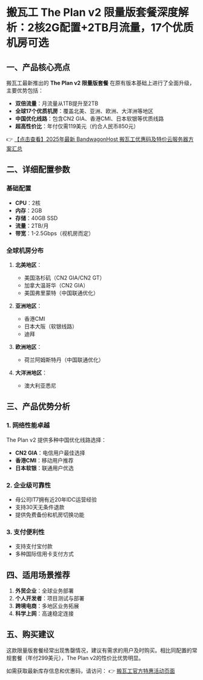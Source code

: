 # 搬瓦工 The Plan v2 限量版套餐深度解析：2核2G配置+2TB月流量，17个优质机房可选

## 一、产品核心亮点

搬瓦工最新推出的 **The Plan v2 限量版套餐** 在原有版本基础上进行了全面升级，主要优势包括：

- **双倍流量**：月流量从1TB提升至2TB
- **全球17个优质机房**：覆盖北美、亚洲、欧洲、大洋洲等地区
- **中国优化线路**：包含CN2 GIA、香港CMI、日本软银等优质线路
- **超高性价比**：年付仅需119美元（约合人民币850元）

👉 [【点击查看】2025年最新 BandwagonHost 搬瓦工优惠码及特价云服务器方案汇总](https://bit.ly/banwagon)

## 二、详细配置参数

### 基础配置
- **CPU**：2核
- **内存**：2GB
- **存储**：40GB SSD
- **流量**：2TB/月
- **带宽**：1-2.5Gbps（视机房而定）

### 全球机房分布
1. **北美地区**：
   - 美国洛杉矶（CN2 GIA/CN2 GT）
   - 加拿大温哥华（CN2 GIA）
   - 美国弗里蒙特（中国联通优化）

2. **亚洲地区**：
   - 香港CMI
   - 日本大阪（软银线路）
   - 迪拜

3. **欧洲地区**：
   - 荷兰阿姆斯特丹（中国联通优化）

4. **大洋洲地区**：
   - 澳大利亚悉尼

## 三、产品优势分析

### 1. 网络性能卓越
The Plan v2 提供多种中国优化线路选择：
- **CN2 GIA**：电信用户最佳选择
- **香港CMI**：移动用户推荐
- **日本软银**：联通用户优选

### 2. 企业级可靠性
- 母公司IT7拥有近20年IDC运营经验
- 支持30天无条件退款
- 提供免费备份和机房切换功能

### 3. 支付便利性
- 支持支付宝付款
- 多种国际信用卡支付方式

## 四、适用场景推荐

1. **外贸企业**：全球业务部署
2. **个人开发者**：项目测试与部署
3. **跨境电商**：多地区业务拓展
4. **科学上网**：高速稳定连接

## 五、购买建议

这款限量版套餐经常出现售罄情况，建议有需求的用户及时购买。相比同配置的常规套餐（年付299美元），The Plan v2的性价比优势明显。

如需获取最新库存信息和优惠码，请访问：
👉 [搬瓦工官方特惠活动页面](https://bit.ly/banwagon)